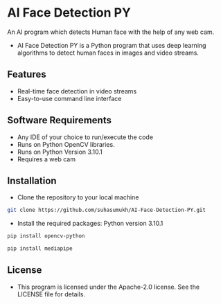 # AI Face Detection PY
An AI program which detects Human face with the help of any web cam.
- AI Face Detection PY is a Python program that uses deep learning algorithms to detect human faces in images and video streams.

## Features
- Real-time face detection in video streams
- Easy-to-use command line interface

## Software Requirements

- Any IDE of your choice to run/execute the code
- Runs on Python OpenCV libraries.
- Runs on Python Version 3.10.1
- Requires a web cam

## Installation
- Clone the repository to your local machine
```bash
git clone https://github.com/suhasumukh/AI-Face-Detection-PY.git
```
- Install the required packages: Python version 3.10.1
```bash
pip install opencv-python
```
```bash
pip install mediapipe
```

## License
- This program is licensed under the Apache-2.0 license. See the LICENSE file for details.
